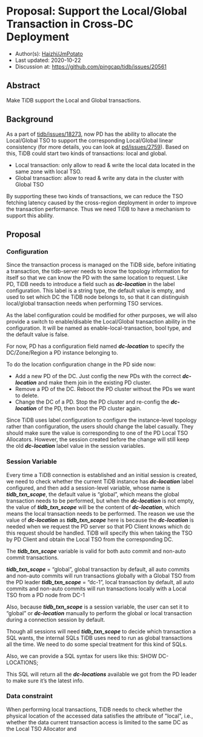 # Proposal: Support the Local/Global Transaction in Cross-DC Deployment

- Author(s):     [Haizhi/JmPotato](https://github.com/JmPotato)
- Last updated:  2020-10-22
- Discussion at: https://github.com/pingcap/tidb/issues/20561

## Abstract

Make TiDB support the Local and Global transactions.

## Background

As a part of [tidb/issues/18273](https://github.com/pingcap/tidb/issues/18273), now PD has the ability to allocate the Local/Global TSO to support the corresponding Local/Global linear consistency (for more details, you can look at [pd/issues/2759](https://github.com/tikv/pd/issues/2759)). Based on this, TiDB could start two kinds of transactions: local and global.

* Local transaction: only allow to read & write the local data located in the same zone with local TSO.
* Global transaction: allow to read & write any data in the cluster with Global TSO

By supporting these two kinds of transactions, we can reduce the TSO fetching latency caused by the cross-region deployment in order to improve the transaction performance. Thus we need TiDB to have a mechanism to support this ability.

## Proposal

### Configuration

Since the transaction process is managed on the TiDB side, before initiating a transaction, the tidb-server needs to know the topology information for itself so that we can know the PD with the same location to request. Like PD, TiDB needs to introduce a field such as ***dc-location*** in the label configuration. This label is a string type, the default value is empty, and used to set which DC the TiDB node belongs to, so that it can distinguish local/global transaction needs when performing TSO services.

As the label configuration could be modified for other purposes, we will also provide a switch to enable/disable the Local/Global transaction ability in the configuration. It will be named as enable-local-transaction, bool type, and the default value is false.

For now, PD has a configuration field named ***dc-location*** to specify the DC/Zone/Region a PD instance belonging to.

To do the location configuration change in the PD side now:

* Add a new PD of the DC. Just config the new PDs with the correct ***dc-location*** and make them join in the existing PD cluster.
* Remove a PD of the DC. Reboot the PD cluster without the PDs we want to delete.
* Change the DC of a PD. Stop the PD cluster and re-config the ***dc-location*** of the PD, then boot the PD cluster again.

Since TiDB uses label configuration to configure the instance-level topology rather than configuration, the users should change the label casually. They should make sure the value is corresponding to one of the PD Local TSO Allocators. However, the session created before the change will still keep the old ***dc-location*** label value in the session variables.

### Session Variable

Every time a TiDB connection is established and an initial session is created, we need to check whether the current TiDB instance has ***dc-location*** label configured, and then add a session-level variable, whose name is ***tidb_txn_scope***, the default value is “global”, which means the global transaction needs to be performed, but when the ***dc-location*** is not empty, the value of ***tidb_txn_scope*** will be the content of ***dc-location***, which means the local transaction needs to be performed. The reason we use the value of ***dc-location*** as ***tidb_txn_scope*** here is because the ***dc-location*** is needed when we request the PD server so that PD Client knows which dc this request should be handled. TiDB will specify this when taking the TSO by PD Client and obtain the Local TSO from the corresponding DC.

The ***tidb_txn_scope*** variable is valid for both auto commit and non-auto commit transactions.

***tidb_txn_scope*** = “global”, global transaction by default, all auto commits and non-auto commits will run transactions globally with a Global TSO from the PD leader
***tidb_txn_scope*** = “dc-1”, local transaction by default, all auto commits and non-auto commits will run transactions locally with a Local TSO from a PD node from DC-1

Also, because ***tidb_txn_scope*** is a session variable, the user can set it to “global” or ***dc-location*** manually to perform the global or local transaction during a connection session by default.

Though all sessions will need ***tidb_txn_scope*** to decide which transaction a SQL wants, the internal SQLs TiDB uses need to run as global transactions all the time. We need to do some special treatment for this kind of SQLs.

Also, we can provide a SQL syntax for users like this: SHOW DC-LOCATIONS;

This SQL will return all the ***dc-locations*** available we got from the PD leader to make sure it’s the latest info.

### Data constraint

When performing local transactions, TiDB needs to check whether the physical location of the accessed data satisfies the attribute of "local", i.e., whether the data current transaction access is limited to the same DC as the Local TSO Allocator and 